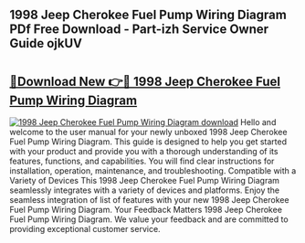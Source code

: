 ## 1998 Jeep Cherokee Fuel Pump Wiring Diagram PDf Free Download - Part-izh Service Owner Guide ojkUV

# <h2><a href="http://dfokn0z.blite.top/?on=1998+Jeep+Cherokee+Fuel+Pump+Wiring+Diagram">🔗Download New 👉🔴 1998 Jeep Cherokee Fuel Pump Wiring Diagram</a></h2>

[![1998 Jeep Cherokee Fuel Pump Wiring Diagram download](https://i.imgur.com/lujVjoI.png)](http://dfokn0z.blite.top/?on=1998+Jeep+Cherokee+Fuel+Pump+Wiring+Diagram)
Hello and welcome to the user manual for your newly unboxed 1998 Jeep Cherokee Fuel Pump Wiring Diagram. This guide is designed to help you get started with your product and provide you with a thorough understanding of its features, functions, and capabilities. You will find clear instructions for installation, operation, maintenance, and troubleshooting. Compatible with a Variety of Devices This 1998 Jeep Cherokee Fuel Pump Wiring Diagram seamlessly integrates with a variety of devices and platforms. Enjoy the seamless integration of list of features with your new 1998 Jeep Cherokee Fuel Pump Wiring Diagram. Your Feedback Matters 1998 Jeep Cherokee Fuel Pump Wiring Diagram. We value your feedback and are committed to providing exceptional customer service.
